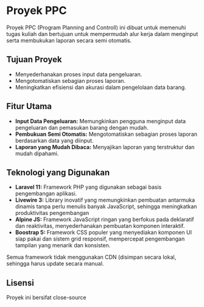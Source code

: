 <p align="center">
<!-- <img src="https://raw.githubusercontent.com/laravel/art/master/logo-lockup/5%20SVG/2%20CMYK/1%20Full%20Color/laravel-logolockup-cmyk-red.svg" width="400" alt="Laravel Logo"> -->
</p>

# Proyek PPC

Proyek PPC (Program Planning and Controll) ini dibuat untuk memenuhi tugas kuliah dan bertujuan untuk mempermudah alur kerja dalam menginput serta membukukan laporan secara semi otomatis.

## Tujuan Proyek

* Menyederhanakan proses input data pengeluaran.
* Mengotomatiskan sebagian proses laporan.
* Meningkatkan efisiensi dan akurasi dalam pengelolaan data barang.

## Fitur Utama

* **Input Data Pengeluaran:** Memungkinkan pengguna menginput data pengeluaran dan pemasukan barang dengan mudah.
* **Pembukuan Semi Otomatis:** Mengotomatiskan sebagian proses laporan berdasarkan data yang diinput.
* **Laporan yang Mudah Dibaca:** Menyajikan laporan yang terstruktur dan mudah dipahami.

## Teknologi yang Digunakan

* **Laravel 11:** Framework PHP yang digunakan sebagai basis pengembangan aplikasi.
* **Livewire 3:** Library inovatif yang memungkinkan pembuatan antarmuka dinamis tanpa perlu menulis banyak JavaScript, sehingga meningkatkan produktivitas pengembangan
* **Alpine JS:**  Framework JavaScript ringan yang berfokus pada deklaratif dan reaktivitas, menyederhanakan pembuatan komponen interaktif.
* **Boostrap 5:** Framework CSS populer yang menyediakan komponen UI siap pakai dan sistem grid responsif, mempercepat pengembangan tampilan yang menarik dan konsisten.


Semua framework tidak menggunakan CDN (disimpan secara lokal, sehingga harus update secara manual.
## Lisensi

Proyek ini bersifat close-source
